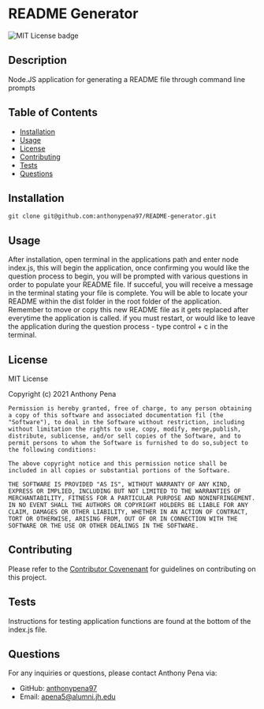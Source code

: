 # README Generator
![MIT License badge](https://img.shields.io/badge/license-MIT_License-green)

 ## Description
 Node.JS application for generating a README file through command line prompts

 ## Table of Contents
 * [Installation](#installation)
 * [Usage](#usage)
 * [License](#license)
 * [Contributing](#contributing)
 * [Tests](#tests)
 * [Questions](#questions)

 ## Installation
  
    git clone git@github.com:anthonypena97/README-generator.git

## Usage
After installation, open terminal in the applications path and enter node index.js, this will begin the application, once confirming you would like the question process to begin, you will be prompted with various questions in order to populate your README file. If succeful, you will receive a message in the terminal stating your file is complete. You will be able to locate your README within the dist folder in the root folder of the application. Remember to move or copy this new README file as it gets replaced after everytime the application is called. if you must restart, or would like to leave the application during the question process - type control +  c in the terminal.

## License
  MIT License
    
  Copyright (c) 2021 Anthony Pena

    Permission is hereby granted, free of charge, to any person obtaining a copy of this software and associated documentation fil (the "Software"), to deal in the Software without restriction, including without limitation the rights to use, copy, modify, merge,publish, distribute, sublicense, and/or sell copies of the Software, and to permit persons to whom the Software is furnished to do so,subject to the following conditions:
            
    The above copyright notice and this permission notice shall be included in all copies or substantial portions of the Software.
            
    THE SOFTWARE IS PROVIDED "AS IS", WITHOUT WARRANTY OF ANY KIND, EXPRESS OR IMPLIED, INCLUDING BUT NOT LIMITED TO THE WARRANTIES OF MERCHANTABILITY, FITNESS FOR A PARTICULAR PURPOSE AND NONINFRINGEMENT. IN NO EVENT SHALL THE AUTHORS OR COPYRIGHT HOLDERS BE LIABLE FOR ANY CLAIM, DAMAGES OR OTHER LIABILITY, WHETHER IN AN ACTION OF CONTRACT, TORT OR OTHERWISE, ARISING FROM, OUT OF OR IN CONNECTION WITH THE SOFTWARE OR THE USE OR OTHER DEALINGS IN THE SOFTWARE.

## Contributing
Please refer to the [Contributor Covenenant](https://www.contributor-covenant.org/) for guidelines on contributing on this project.

 ## Tests
  
 Instructions for testing application functions are found at the bottom of the index.js file. 

## Questions
For any inquiries or questions, please contact Anthony Pena via:
* GitHub: [anthonypena97](https://github.com/anthonypena97)
* Email: <apena5@alumni.jh.edu>
